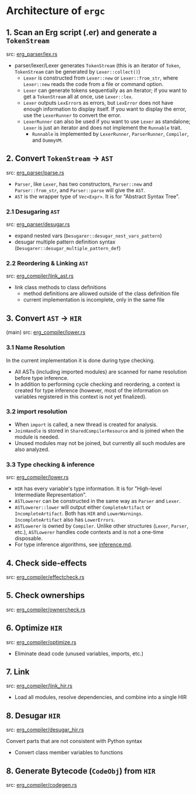# Architecture of `ergc`

## 1. Scan an Erg script (.er) and generate a `TokenStream`

src: [erg_parser/lex.rs](../../../crates/erg_parser/lex.rs)

* parser/lexer/Lexer generates `TokenStream` (this is an iterator of `Token`, `TokenStream` can be generated by `Lexer::collect()`)
  * `Lexer` is constructed from `Lexer::new` or `Lexer::from_str`, where `Lexer::new` reads the code from a file or command option.
  * `Lexer` can generate tokens sequentially as an iterator; if you want to get a `TokenStream` all at once, use `Lexer::lex`.
  * `Lexer` outputs `LexError`s as errors, but `LexError` does not have enough information to display itself. If you want to display the error, use the `LexerRunner` to convert the error.
  * `LexerRunner` can also be used if you want to use `Lexer` as standalone; `Lexer` is just an iterator and does not implement the `Runnable` trait.
    * `Runnable` is implemented by `LexerRunner`, `ParserRunner`, `Compiler`, and `DummyVM`.

## 2. Convert `TokenStream` -> `AST`

src: [erg_parser/parse.rs](../../../crates/erg_parser/parse.rs)

* `Parser`, like `Lexer`, has two constructors, `Parser::new` and `Parser::from_str`, and `Parser::parse` will give the `AST`.
* `AST` is the wrapper type of `Vec<Expr>`. It is for "Abstract Syntax Tree".

### 2.1 Desugaring `AST`

src: [erg_parser/desugar.rs](../../../crates/erg_parser/desugar.rs)

* expand nested vars (`Desugarer::desugar_nest_vars_pattern`)
* desugar multiple pattern definition syntax (`Desugarer::desugar_multiple_pattern_def`)

### 2.2 Reordering & Linking `AST`

src: [erg_compiler/link_ast.rs](../../../crates/erg_compiler/link_ast.rs)

* link class methods to class definitions
  * method definitions are allowed outside of the class definition file
  * current implementation is incomplete, only in the same file

## 3. Convert `AST` -> `HIR`

(main) src: [erg_compiler/lower.rs](../../../crates/erg_compiler/lower.rs)

### 3.1 Name Resolution

In the current implementation it is done during type checking.

* All ASTs (including imported modules) are scanned for name resolution before type inference.
* In addition to performing cycle checking and reordering, a context is created for type inference (however, most of the information on variables registered in this context is not yet finalized).

### 3.2 import resolution

* When `import` is called, a new thread is created for analysis.
* `JoinHandle` is stored in `SharedCompilerResource` and is joined when the module is needed.
* Unused modules may not be joined, but currently all such modules are also analyzed.

### 3.3 Type checking & inference

src: [erg_compiler/lower.rs](../../../crates/erg_compiler/lower.rs)

* `HIR` has every variable's type information. It is for "High-level Intermediate Representation".
* `ASTLowerer` can be constructed in the same way as `Parser` and `Lexer`.
* `ASTLowerer::lower` will output either `CompleteArtifact` or `IncompleteArtifact`. Both has `HIR` and `LowerWarnings`. `IncompleteArtifact` also has `LowerErrors`.
* `ASTLowerer` is owned by `Compiler`. Unlike other structures (`Lexer`, `Parser`, etc.), `ASTLowerer` handles code contexts and is not a one-time disposable.
* For type inference algorithms, see [inference.md](./inference.md).

## 4. Check side-effects

src: [erg_compiler/effectcheck.rs](../../../crates/erg_compiler/effectcheck.rs)

## 5. Check ownerships

src: [erg_compiler/ownercheck.rs](../../../crates/erg_compiler/ownercheck.rs)

## 6. Optimize `HIR`

src: [erg_compiler/optimize.rs](../../../crates/erg_compiler/optimize.rs)

* Eliminate dead code (unused variables, imports, etc.)

## 7. Link

src: [erg_compiler/link_hir.rs](../../../crates/erg_compiler/link_hir.rs)

* Load all modules, resolve dependencies, and combine into a single HIR

## 8. Desugar `HIR`

src: [erg_compiler/desugar_hir.rs](../../../crates/erg_compiler/desugar_hir.rs)

Convert parts that are not consistent with Python syntax

* Convert class member variables to functions

## 8. Generate Bytecode (`CodeObj`) from `HIR`

src: [erg_compiler/codegen.rs](../../../crates/erg_compiler/codegen.rs)
